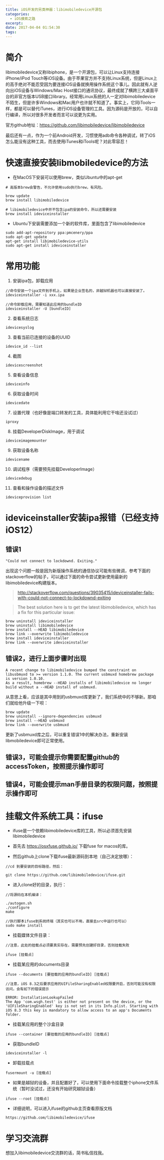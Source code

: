 ```yaml
---
title: iOS开发的另类神器：libimobiledevice开源包
categories: 
  - iOS摸索之路
excerpt: 
date: 2017-04-04 01:54:30
tags: 
---
```


# 简介

libimobiledevice又称libiphone，是一个开源包，可以让Linux支持连接iPhone/iPod Touch等iOS设备。由于苹果官方并不支持Linux系统，但是Linux上的高手绝对不能忍受因为要连接iOS设备就换用操作系统这个事儿。因此就有人逆向出iOS设备与Windows/Mac Host接口的通讯协议，最终成就了横跨三大桌面平台的非官方版本USB接口library。经常用Linux系统的人一定对libimobiledevice不陌生，但是许多Windows和Mac用户也许就不知道了。事实上，它同iTools一样，都是可以替代iTunes，进行iOS设备管理的工具。因为源码是开放的，可以自行编译，所以对很多开发者而言可以说更为实用。

官方github地址：https://github.com/libimobiledevice/libimobiledevice

最后还有一点，作为一个前Android开发，习惯使用adb命令各种调试，转了iOS怎么能没有这种工具，而去使用iTunes和iTools呢？对此零容忍！

# 快速直接安装libmobiledevice的方法

- 在MacOS下安装可以使用brew，类似Ubuntu中的apt-get

```
# 高版本brew会警告，不允许使用sudo执行brew，有风险。

brew update
brew install libimobiledevice

# libimobiledevice中并不包含ipa的安装命令，所以还需要安装
brew install ideviceinstaller
```

- Ubuntu下安装需要添加一个新的软件库，里面包含了libimobiledevice

```
sudo add-apt-repository ppa:pmcenery/ppa
sudo apt-get update
apt-get install libimobiledevice-utils
sudo apt-get install ideviceinstaller
```

# 常用功能

1. 安装ipa包，卸载应用
```
//命令安装一个ipa文件到手机上，如果是企业签名的，非越狱机器也可以直接安装了。
ideviceinstaller -i xxx.ipa

//命令卸载应用，需要知道此应用的bundleID
ideviceinstaller -U [bundleID]
```

2. 查看系统日志
```
idevicesyslog
```

3. 查看当前已连接的设备的UUID
```
idevice_id --list
```
4. 截图
```
idevicescreenshot
```
5. 查看设备信息
```
ideviceinfo
```
6. 获取设备时间
```
idevicedate
```
7. 设置代理（也好像是端口转发的工具，具体能利用它干啥还没试过）
```
iproxy
```
8. 挂载DeveloperDiskImage，用于调试
```
ideviceimagemounter
```
9. 获取设备名称
```
idevicename
```
10. 调试程序（需要预先挂载DeveloperImage）
```
idevicedebug
```
11. 查看和操作设备的描述文件
```
ideviceprovision list
```

# ideviceinstaller安装ipa报错（已经支持iOS12）

## 错误1

```
"Could not connect to lockdownd. Exiting."
```

出现这个问题一般是因为新版操作系统的通信协议可能有些微调，参考下面的stackoverflow的帖子，可以通过下面的命令尝试更新使用最新的libimobiledevice构建版本。

>http://stackoverflow.com/questions/39035415/ideviceinstaller-fails-with-could-not-connect-to-lockdownd-exiting

>The best solution here is to get the latest libimobiledevice, which has a fix for this particular issue:

```
brew uninstall ideviceinstaller
brew uninstall libimobiledevice
brew install --HEAD libimobiledevice
brew link --overwrite libimobiledevice
brew install ideviceinstaller
brew link --overwrite ideviceinstaller
```

## 错误2，进行上面步骤时出现

```
A recent change to libimobiledevice bumped the constraint on libusbmuxd to >= version 1.1.0. The current usbmuxd homebrew package is version 1.0.10.
As a result, homebrew --HEAD installs of libimobiledevice no longer build without a --HEAD install of usbmuxd.

```

从意思上看，应该是其中用到的usbmuxd库更新了，我们系统中的不够新。那咱们就给他升级一下呗：

```
brew update
brew uninstall --ignore-dependencies usbmuxd
brew install --HEAD usbmuxd
brew link --overwrite usbmuxd
```

更新了usbmuxd库之后，可以重复错误1中的解决办法，重新安装libmobiledevice即可正常使用。

## 错误3，可能会提示你需要配置github的accessToken，按照提示操作即可

## 错误4，可能会提示man手册目录的权限问题，按照提示操作即可

# 挂载文件系统工具：ifuse

- ifuse是一个依赖libimobiledevice库的工具，所以必须首先安装libimobiledevice

- 首先去 https://osxfuse.github.io/ 下载fuse for macos的库。

- 然后github上clone下载ifuse最新源码到本地（自己决定放哪）：
```
//cd 到要安装的目标路径，然后：

git clone https://github.com/libimobiledevice/ifuse.git
```

- 进入clone好的目录，执行：
```
//将源码在本机编译：

./autogen.sh
./configure
make

//执行脚本ifuse到系统终端（其实也可以不用，直接去src中运行也可以）
sudo make install
```

- 挂载媒体文件目录：
```
//注意，此处的挂载点必须要真实存在，需要预先创建好目录，否则挂载失败

ifuse [挂载点]
```
- 挂载某应用的documents目录
```
ifuse --documents [要挂载的应用的bundleID] [挂载点]

//注意，iOS 8.3之后要求应用的UIFileSharingEnabled权限要开启，否则可能没有权限访问，会有如下的错误提示

ERROR: InstallationLookupFailed
The App 'com.wsgh.test' is either not present on the device, or the 'UIFileSharingEnabled' key is not set in its Info.plist. Starting with iOS 8.3 this key is mandatory to allow access to an app's Documents folder.
```
- 挂载某应用的整个沙盒目录
```
ifuse --container [要挂载的应用的bundleID] [挂载点]
```

- 获取bundleID
```
ideviceinstaller -l
```

- 卸载挂载点
```
fusermount -u [挂载点]
```

- 如果是越狱的设备，并且配置好了，可以使用下面命令挂载整个iphone文件系统（暂时没试过，还没有开始研究越狱设备）
```
ifuse --root [挂载点]
```

- 详细说明，可以进入ifuse的github主页查看原版文档
```
https://github.com/libimobiledevice/ifuse
```

# 学习交流群

想加入libimobiledevice交流群的话，简书私信找我。
